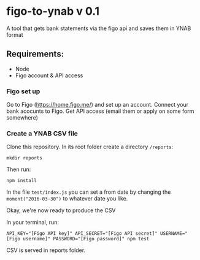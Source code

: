 # figo-to-ynab v 0.1
A tool that gets bank statements via the figo api and saves them in YNAB format

## Requirements: 
* Node
* Figo account & API access

### Figo set up
Go to Figo (https://home.figo.me/) and set up an account. Connect your bank acocunts to Figo.
Get API access (email them or apply on some form somewhere)

### Create a YNAB CSV file

Clone this repository. In its root folder create a directory ```/reports```:

``` 
mkdir reports
```

Then run: 

```
npm install
```

In the file ```test/index.js``` you can set a from date by changing the ```moment("2016-03-30")``` to whatever date you like. 

Okay, we're now ready to produce the CSV

In your terminal, run:
```
API_KEY="[Figo API key]" API_SECRET="[Figo API secret]" USERNAME="[Figo username]" PASSWORD="[Figo password]" npm test
```

CSV is served in reports folder.
